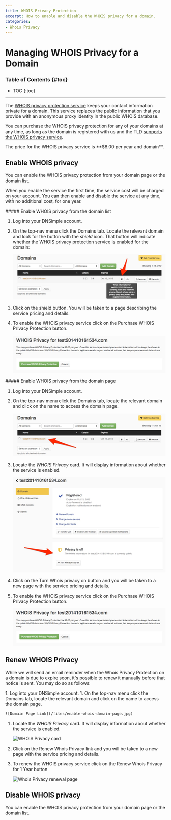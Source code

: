 ```yaml
---
title: WHOIS Privacy Protection
excerpt: How to enable and disable the WHOIS privacy for a domain.
categories:
- Whois Privacy
---
```


# Managing WHOIS Privacy for a Domain

### Table of Contents {#toc}

* TOC
{:toc}

---

The [WHOIS privacy protection service](/articles/what-is-whois-privacy/) keeps your contact information private for a domain. This service replaces the public information that you provide with an anonymous proxy identity in the public WHOIS database.

You can purchase the WHOIS privacy protection for any of your domains at any time, as long as the domain is registered with us and the TLD [supports the WHOIS privacy service](/articles/whois-privacy-support/).

<note>
The price for the WHOIS privacy service is **$8.00 per year and domain**.
</note>


## Enable WHOIS privacy

You can enable the WHOIS privacy protection from your domain page or the domain list.

When you enable the service the first time, the service cost will be charged on your account. You can then enable and disable the service at any time, with no additional cost, for one year.

<div class="section-steps" markdown="1">
##### Enable WHOIS privacy from the domain list

1.  Log into your DNSimple account.
1.  On the top-nav menu click the <label>Domains</label> tab. Locate the relevant domain and look for the button with the *shield* icon. That button will indicate whether the WHOIS privacy protection service is enabled for the domain:

    ![Domain Page WHOIS Button](/files/enable-whois-domain-list-1.jpg)

1. Click on the shield button. You will be taken to a page describing the service pricing and details.
1. To enable the WHOIS privacy service click on the <label>Purchase WHOIS Privacy Protection</label> button.

    ![Purchase WHOIS Privacy Protection](/files/enable-whois-domain-list-2.jpg)

</div>

<div class="section-steps" markdown="1">
##### Enable WHOIS privacy from the domain page

1.  Log into your DNSimple account.
1.  On the top-nav menu click the <label>Domains</label> tab, locate the relevant domain and click on the name to access the domain page.

    ![Domain Page Link](/files/enable-whois-domain-page.jpg)

1. Locate the *WHOIS Privacy* card. It will display information about whether the service is enabled.

    ![WHOIS Privacy card](/files/enable-whois-domain-page-2.jpg)

1. Click on the <label>Turn Whois privacy on</label> button and you will be taken to a new page with the service pricing and details.
1. To enable the WHOIS privacy service click on the <label>Purchase WHOIS Privacy Protection</label> button.

    ![Purchase WHOIS Privacy Protection](/files/enable-whois-domain-list-2.jpg)

</div>

## Renew WHOIS Privacy

While we will send an email reminder when the Whois Privacy Protection on a domain is due to expire soon, it's possible to renew it manually before that notice is sent. You may do so as follows:

<div class="section-steps" markdown="1">
1.  Log into your DNSimple account.
1.  On the top-nav menu click the <label>Domains</label> tab, locate the relevant domain and click on the name to access the domain page.

    ![Domain Page Link](/files/enable-whois-domain-page.jpg)

1. Locate the *WHOIS Privacy* card. It will display information about whether the service is enabled.

    ![WHOIS Privacy card](/files/renew-whois-privacy-card.jpg)

1. Click on the <label>Renew Whois Privacy</label> link and you will be taken to a new page with the service pricing and details.
1. To renew the WHOIS privacy service click on the <label>Renew Whois Privacy for 1 Year</label> button

    ![Whois Privacy renewal page](/files/renew-whois-privacy-page.jpg)

</div>

## Disable WHOIS privacy

You can enable the WHOIS privacy protection from your domain page or the domain list.

